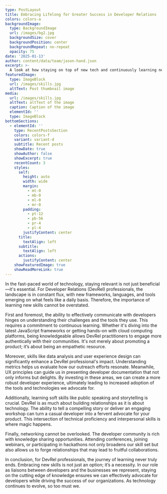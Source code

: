```yaml
---
type: PostLayout
title: Embracing Lifelong for Greater Success in Developer Relations
colors: colors-a
backgroundImage:
  type: BackgroundImage
  url: /images/bg2.jpg
  backgroundSize: cover
  backgroundPosition: center
  backgroundRepeat: no-repeat
  opacity: 75
date: '2025-01-13'
author: content/data/team/jason-hand.json
excerpt: >-
  A look at how staying on top of new tech and continuously learning new skills helps your career
featuredImage:
  type: ImageBlock
  url: /images/skills.jpg
  altText: Post thumbnail image
media:
  url: /images/skills.jpg
  altText: altText of the image
  caption: Caption of the image
  elementId: ''
  type: ImageBlock
bottomSections:
  - elementId: ''
    type: RecentPostsSection
    colors: colors-f
    variant: variant-d
    subtitle: Recent posts
    showDate: true
    showAuthor: false
    showExcerpt: true
    recentCount: 3
    styles:
      self:
        height: auto
        width: wide
        margin:
          - mt-0
          - mb-0
          - ml-0
          - mr-0
        padding:
          - pt-12
          - pb-56
          - pr-4
          - pl-4
        justifyContent: center
      title:
        textAlign: left
      subtitle:
        textAlign: left
      actions:
        justifyContent: center
    showFeaturedImage: true
    showReadMoreLink: true
---
```


In the fast-paced world of technology, staying relevant is not just beneficial—it's essential. For Developer Relations (DevRel) professionals, the landscape is in constant flux, with new frameworks, languages, and tools emerging on what feels like a daily basis. Therefore, the importance of learning new skills cannot be overstated.

First and foremost, the ability to effectively communicate with developers hinges on understanding their challenges and the tools they use. This requires a commitment to continuous learning. Whether it's diving into the latest JavaScript frameworks or getting hands-on with cloud computing platforms, being knowledgeable allows DevRel practitioners to engage more authentically with their communities. It's not merely about promoting a product; it’s about being an empathetic resource.

Moreover, skills like data analysis and user experience design can significantly enhance a DevRel professional's impact. Understanding metrics helps us evaluate how our outreach efforts resonate. Meanwhile, UX principles can guide us in presenting developer documentation that not only informs but delights. By investing in these areas, we can create a more robust developer experience, ultimately leading to increased adoption of the tools and technologies we advocate for.

Additionally, learning soft skills like public speaking and storytelling is crucial. DevRel is as much about building relationships as it is about technology. The ability to tell a compelling story or deliver an engaging workshop can turn a casual developer into a fervent advocate for your product. This intersection of technical proficiency and interpersonal skills is where magic happens.

Finally, networking cannot be overlooked. The developer community is rich with knowledge sharing opportunities. Attending conferences, joining webinars, or participating in hackathons not only broadens our skill set but also allows us to forge relationships that may lead to fruitful collaborations.

In conclusion, for DevRel professionals, the journey of learning never truly ends. Embracing new skills is not just an option; it’s a necessity. In our role as liaisons between developers and the businesses we represent, staying on the cutting edge of knowledge ensures we can effectively advocate for developers while driving the success of our organizations. As technology continues to evolve, so too must we.

